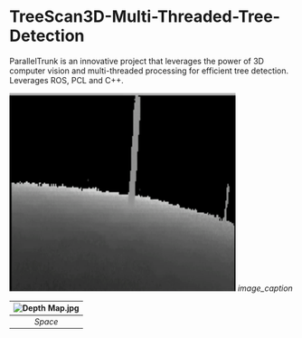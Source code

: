 # TreeScan3D-Multi-Threaded-Tree-Detection
ParallelTrunk is an innovative project that leverages the power of 3D computer vision and multi-threaded processing for efficient tree detection. Leverages ROS, PCL and C++.

<p float="center">
  <img src="assets/Depth Map.gif" width="400" height="350" />
  <em>image_caption</em>
</p> 

| ![Depth Map.jpg]([http://www.storywarren.com/wp-content/uploads/2016/09/space-1.jpg](https://github.com/jagennath-hari/TreeScan3D-Multi-Threaded-Tree-Detection/blob/main/assets/Depth%20Map.gif)https://github.com/jagennath-hari/TreeScan3D-Multi-Threaded-Tree-Detection/blob/main/assets/Depth%20Map.gif) | 
|:--:| 
| *Space* |
